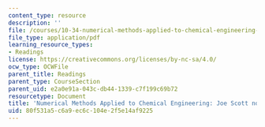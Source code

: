 ```yaml
---
content_type: resource
description: ''
file: /courses/10-34-numerical-methods-applied-to-chemical-engineering-fall-2015/80f531a5c6a9ec6c104e2f5e14af9225_MIT10_34F15_NotesFromJoe.pdf
file_type: application/pdf
learning_resource_types:
- Readings
license: https://creativecommons.org/licenses/by-nc-sa/4.0/
ocw_type: OCWFile
parent_title: Readings
parent_type: CourseSection
parent_uid: e2a0e91a-043c-db44-1339-c7f199c69b72
resourcetype: Document
title: 'Numerical Methods Applied to Chemical Engineering: Joe Scott notes'
uid: 80f531a5-c6a9-ec6c-104e-2f5e14af9225
---
```

